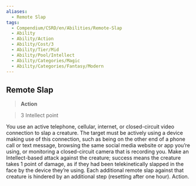 ```yaml
---
aliases:
  - Remote Slap
tags:
  - Compendium/CSRD/en/Abilities/Remote-Slap
  - Ability
  - Ability/Action
  - Ability/Cost/3
  - Ability/Tier/Mid
  - Ability/Pool/Intellect
  - Ability/Categories/Magic
  - Ability/Categories/Fantasy/Modern
---
```

  
    
## Remote Slap  
>**Action**    
>3 Intellect point  
  
You use an active telephone, cellular, internet, or closed-circuit video connection to slap a creature. The target must be actively using a device making use of this connection, such as being on the other end of a phone call or text message, browsing the same social media website or app you’re using, or monitoring a closed-circuit camera that is recording you. Make an Intellect-based attack against the creature; success means the creature takes 1 point of damage, as if they had been telekinetically slapped in the face by the device they’re using. Each additional remote slap against that creature is hindered by an additional step (resetting after one hour). Action.  
  
  
  
  
  
  
  
  
